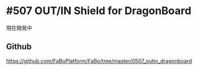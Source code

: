 # #507 OUT/IN Shield for DragonBoard

現在開発中

## Github

https://github.com/FaBoPlatform/FaBo/tree/master/0507_outin_dragonboard
